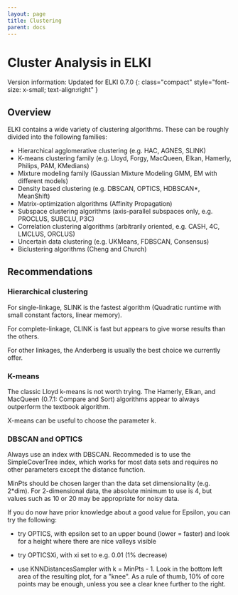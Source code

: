 ```yaml
---
layout: page
title: Clustering
parent: docs
---
```



Cluster Analysis in ELKI
========================

Version information: Updated for ELKI 0.7.0
{: class="compact" style="font-size: x-small; text-align:right" }

Overview
--------

ELKI contains a wide variety of clustering algorithms. These can be roughly divided into the following families:

-   Hierarchical agglomerative clustering (e.g. HAC, AGNES, SLINK)
-   K-means clustering family (e.g. Lloyd, Forgy, MacQueen, Elkan, Hamerly, Philips, PAM, KMedians)
-   Mixture modeling family (Gaussian Mixture Modeling GMM, EM with different models)
-   Density based clustering (e.g. DBSCAN, OPTICS, HDBSCAN\*, MeanShift)
-   Matrix-optimization algorithms (Affinity Propagation)
-   Subspace clustering algorithms (axis-parallel subspaces only, e.g. PROCLUS, SUBCLU, P3C)
-   Correlation clustering algorithms (arbitrarily oriented, e.g. CASH, 4C, LMCLUS, ORCLUS)
-   Uncertain data clustering (e.g. UKMeans, FDBSCAN, Consensus)
-   Biclustering algorithms (Cheng and Church)

Recommendations
---------------

### Hierarchical clustering

For single-linkage, SLINK is the fastest algorithm (Quadratic runtime with small constant factors, linear memory).

For complete-linkage, CLINK is fast but appears to give worse results than the others.

For other linkages, the Anderberg is usually the best choice we currently offer.

### K-means

The classic Lloyd k-means is not worth trying. The Hamerly, Elkan, and MacQueen (0.7.1: Compare and Sort) algorithms appear to always outperform the textbook algorithm.

X-means can be useful to choose the parameter k.

### DBSCAN and OPTICS

Always use an index with DBSCAN. Recommeded is to use the SimpleCoverTree index, which works for most data sets and requires no other parameters except the distance function.

MinPts should be chosen larger than the data set dimensionality (e.g. 2\*dim). For 2-dimensional data, the absolute minimum to use is 4, but values such as 10 or 20 may be appropriate for noisy data.

If you do now have prior knowledge about a good value for Epsilon, you can try the following:

-   try OPTICS, with epsilon set to an upper bound (lower = faster) and look for a height where there are nice valleys visible

-   try OPTICSXi, with xi set to e.g. 0.01 (1% decrease)

-   use KNNDistancesSampler with k = MinPts - 1. Look in the bottom left area of the resulting plot, for a "knee". As a rule of thumb, 10% of core points may be enough, unless you see a clear knee further to the right.


